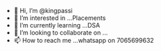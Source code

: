 - 👋 Hi, I’m @kingpassi
- 👀 I’m interested in ...Placements
- 🌱 I’m currently learning ...DSA
- 💞️ I’m looking to collaborate on ...
- 📫 How to reach me ...whatsapp on 7065699632

<!---
kingpassi/kingpassi is a ✨ special ✨ repository because its `README.md` (this file) appears on your GitHub profile.
You can click the Preview link to take a look at your changes.
--->
